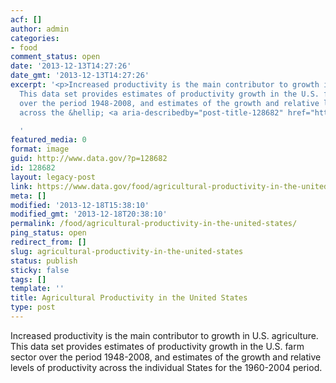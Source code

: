 ```yaml
---
acf: []
author: admin
categories:
- food
comment_status: open
date: '2013-12-13T14:27:26'
date_gmt: '2013-12-13T14:27:26'
excerpt: '<p>Increased productivity is the main contributor to growth in U.S. agriculture.
  This data set provides estimates of productivity growth in the U.S. farm sector
  over the period 1948-2008, and estimates of the growth and relative levels of productivity
  across the &hellip; <a aria-describedby="post-title-128682" href="https://www.data.gov/food/agricultural-productivity-in-the-united-states/">Continued</a></p>

  '
featured_media: 0
format: image
guid: http://www.data.gov/?p=128682
id: 128682
layout: legacy-post
link: https://www.data.gov/food/agricultural-productivity-in-the-united-states/
meta: []
modified: '2013-12-18T15:38:10'
modified_gmt: '2013-12-18T20:38:10'
permalink: /food/agricultural-productivity-in-the-united-states/
ping_status: open
redirect_from: []
slug: agricultural-productivity-in-the-united-states
status: publish
sticky: false
tags: []
template: ''
title: Agricultural Productivity in the United States
type: post
---
```

Increased productivity is the main contributor to growth in U.S. agriculture. This data set provides estimates of productivity growth in the U.S. farm sector over the period 1948-2008, and estimates of the growth and relative levels of productivity across the individual States for the 1960-2004 period.


